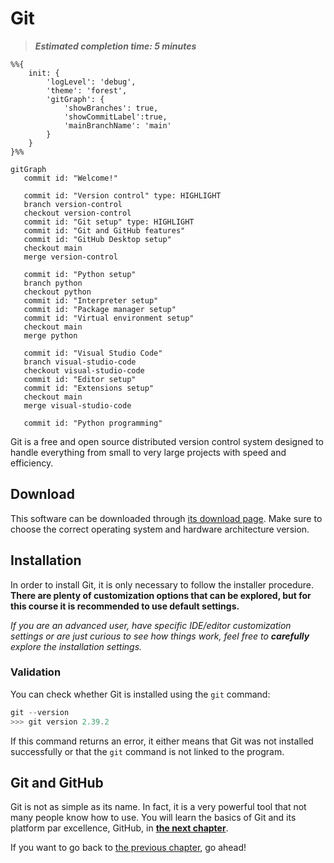 # Git

> ***Estimated completion time: 5 minutes***

```mermaid
%%{
    init: {
        'logLevel': 'debug',
        'theme': 'forest',
        'gitGraph': {
            'showBranches': true,
            'showCommitLabel':true,
            'mainBranchName': 'main'
        }
    }
}%%

gitGraph
   commit id: "Welcome!"

   commit id: "Version control" type: HIGHLIGHT
   branch version-control
   checkout version-control
   commit id: "Git setup" type: HIGHLIGHT
   commit id: "Git and GitHub features"
   commit id: "GitHub Desktop setup"
   checkout main
   merge version-control

   commit id: "Python setup"
   branch python
   checkout python
   commit id: "Interpreter setup"
   commit id: "Package manager setup"
   commit id: "Virtual environment setup"
   checkout main
   merge python

   commit id: "Visual Studio Code"
   branch visual-studio-code
   checkout visual-studio-code
   commit id: "Editor setup"
   commit id: "Extensions setup"
   checkout main
   merge visual-studio-code

   commit id: "Python programming"
```

Git is a free and open source distributed version control system designed to handle everything from small to very large projects with speed and efficiency.

## Download

This software can be downloaded through [its download page](https://git-scm.com/downloads). Make sure to choose the correct operating system and hardware architecture version.

## Installation

In order to install Git, it is only necessary to follow the installer procedure. **There are plenty of customization options that can be explored, but for this course it is recommended to use default settings.**

*If you are an advanced user, have specific IDE/editor customization settings or are just curious to see how things work, feel free to **carefully** explore the installation settings.*

### Validation

You can check whether Git is installed using the `git` command:

```powershell
git --version
>>> git version 2.39.2
```

If this command returns an error, it either means that Git was not installed successfully or that the `git` command is not linked to the program.

## Git and GitHub

Git is not as simple as its name. In fact, it is a very powerful tool that not many people know how to use. You will learn the basics of Git and its platform par excellence, GitHub, in [**the next chapter**](../github/README.md).

If you want to go back to [the previous chapter](/README.md), go ahead!
